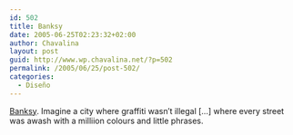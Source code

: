 ```yaml
---
id: 502
title: Banksy
date: 2005-06-25T02:23:32+02:00
author: Chavalina
layout: post
guid: http://www.wp.chavalina.net/?p=502
permalink: /2005/06/25/post-502/
categories:
  - Diseño
---
```

<a href="http://www.banksy.co.uk" target="_blank">Banksy</a>. Imagine a city where graffiti wasn&prime;t illegal [&#8230;] where every street was awash with a milliion colours and little phrases.